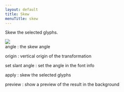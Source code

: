 ```yaml
---
layout: default
title: Skew
menuTitle: skew
---
```


Skew the selected glyphs.

<div class='row'>

<div class='col'>
  <img src='{{ site.url }}/images/glyphs/skew.png' />
</div>

<div class='col' markdown='1'>
angle
: the skew angle

origin
: vertical origin of the transformation

set slant angle
: set the angle in the font info

apply
: skew the selected glyphs

preview
: show a preview of the result in the background
</div>

</div>
